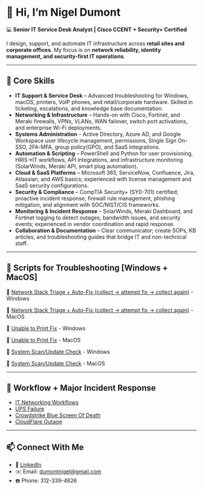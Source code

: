 # 👋 Hi, I’m Nigel Dumont  

💻 **Senior IT Service Desk Analyst | Cisco CCENT + Security+ Certified**  

I design, support, and automate IT infrastructure across **retail sites and corporate offices**. My focus is on **network reliability, identity management, and security-first IT operations**.  

---

## 🔧 Core Skills  

- **IT Support & Service Desk** – Advanced troubleshooting for Windows, macOS, printers, VoIP phones, and retail/corporate hardware. Skilled in ticketing, escalations, and knowledge base documentation.  
- **Networking & Infrastructure** – Hands-on with Cisco, Fortinet, and Meraki firewalls, VPNs, VLANs, WAN failover, switch port activations, and enterprise Wi-Fi deployments.  
- **Systems Administration** – Active Directory, Azure AD, and Google Workspace user lifecycle management, permissions, Single Sign On-SSO, 2FA-MFA, group policy(GPO), and SaaS integrations.
- **Automation & Scripting** – PowerShell and Python for user provisioning, HRIS→IT workflows, API integrations, and infrastructure monitoring (SolarWinds, Meraki API, smart plug automation).  
- **Cloud & SaaS Platforms** – Microsoft 365, ServiceNow, Confluence, Jira, Atlassian, and AWS basics; experienced with license management and SaaS security configurations.  
- **Security & Compliance** – CompTIA Security+ (SY0-701) certified; proactive incident response, firewall rule management, phishing mitigation, and alignment with SOC/NIST/CIS frameworks.  
- **Monitoring & Incident Response** – SolarWinds, Meraki Dashboard, and Fortinet logging to detect outages, bandwidth issues, and security events; experienced in vendor coordination and rapid response.  
- **Collaboration & Documentation** – Clear communicator; create SOPs, KB articles, and troubleshooting guides that bridge IT and non-technical staff.  


---

## 📝 Scripts for Troubleshooting [Windows + MacOS]

📂 [Network Stack Triage + Auto-Fix (collect → attempt fix → collect again)](assets/net-triage.ps1) - Windows 

📂 [Network Stack Triage + Auto-Fix (collect → attempt fix → collect again)](assets/net-triage.sh) - MacOS 

📂 [Unable to Print Fix](assets/printer-heal.ps1) - Windows

📂 [Unable to Print Fix](assets/printer-heal.sh) - MacOS

📂 [System Scan/Update Check](./assets/system-scan.ps1) - Windows

📂 [System Scan/Update Check](./assets/system-scan.sh) - MacOS

---

## 📑 Workflow + Major Incident Response
- [IT Networking Workflows](./assets/ND_IT_Networking_Workflows.pdf)  
- [UPS Failure](./assets/Rise_West_Springfield_Internet_Outage.pdf)
- [Crowdstrike Blue Screen Of Death](./assets/CrowdStrike_Outage_Incident_Report_July_2024.pdf)
- [CloudFlare Outage](./assets/cloudflare_outage_report.pdf)

---

## 📫 Connect With Me  
- 💼 [LinkedIn](https://www.linkedin.com/in/nigeldumont)
- ✉️ Email: dumontnigel@gmail.com
- ☎️ Phone: 312-339-4626
